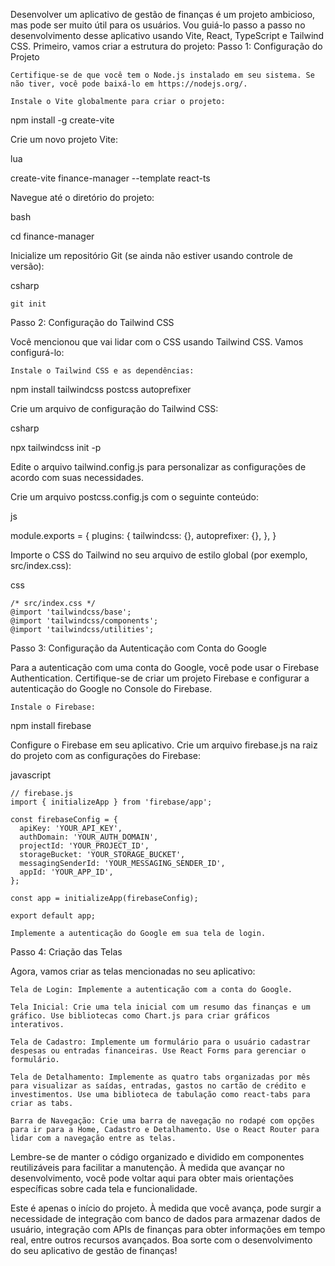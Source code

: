 Desenvolver um aplicativo de gestão de finanças é um projeto ambicioso, mas pode ser muito útil para os usuários. Vou guiá-lo passo a passo no desenvolvimento desse aplicativo usando Vite, React, TypeScript e Tailwind CSS. Primeiro, vamos criar a estrutura do projeto:
Passo 1: Configuração do Projeto

    Certifique-se de que você tem o Node.js instalado em seu sistema. Se não tiver, você pode baixá-lo em https://nodejs.org/.

    Instale o Vite globalmente para criar o projeto:

npm install -g create-vite

Crie um novo projeto Vite:

lua

create-vite finance-manager --template react-ts

Navegue até o diretório do projeto:

bash

cd finance-manager

Inicialize um repositório Git (se ainda não estiver usando controle de versão):

csharp

    git init

Passo 2: Configuração do Tailwind CSS

Você mencionou que vai lidar com o CSS usando Tailwind CSS. Vamos configurá-lo:

    Instale o Tailwind CSS e as dependências:

npm install tailwindcss postcss autoprefixer

Crie um arquivo de configuração do Tailwind CSS:

csharp

npx tailwindcss init -p

Edite o arquivo tailwind.config.js para personalizar as configurações de acordo com suas necessidades.

Crie um arquivo postcss.config.js com o seguinte conteúdo:

js

module.exports = {
  plugins: {
    tailwindcss: {},
    autoprefixer: {},
  },
}

Importe o CSS do Tailwind no seu arquivo de estilo global (por exemplo, src/index.css):

css

    /* src/index.css */
    @import 'tailwindcss/base';
    @import 'tailwindcss/components';
    @import 'tailwindcss/utilities';

Passo 3: Configuração da Autenticação com Conta do Google

Para a autenticação com uma conta do Google, você pode usar o Firebase Authentication. Certifique-se de criar um projeto Firebase e configurar a autenticação do Google no Console do Firebase.

    Instale o Firebase:

npm install firebase

Configure o Firebase em seu aplicativo. Crie um arquivo firebase.js na raiz do projeto com as configurações do Firebase:

javascript

    // firebase.js
    import { initializeApp } from 'firebase/app';

    const firebaseConfig = {
      apiKey: 'YOUR_API_KEY',
      authDomain: 'YOUR_AUTH_DOMAIN',
      projectId: 'YOUR_PROJECT_ID',
      storageBucket: 'YOUR_STORAGE_BUCKET',
      messagingSenderId: 'YOUR_MESSAGING_SENDER_ID',
      appId: 'YOUR_APP_ID',
    };

    const app = initializeApp(firebaseConfig);

    export default app;

    Implemente a autenticação do Google em sua tela de login.

Passo 4: Criação das Telas

Agora, vamos criar as telas mencionadas no seu aplicativo:

    Tela de Login: Implemente a autenticação com a conta do Google.

    Tela Inicial: Crie uma tela inicial com um resumo das finanças e um gráfico. Use bibliotecas como Chart.js para criar gráficos interativos.

    Tela de Cadastro: Implemente um formulário para o usuário cadastrar despesas ou entradas financeiras. Use React Forms para gerenciar o formulário.

    Tela de Detalhamento: Implemente as quatro tabs organizadas por mês para visualizar as saídas, entradas, gastos no cartão de crédito e investimentos. Use uma biblioteca de tabulação como react-tabs para criar as tabs.

    Barra de Navegação: Crie uma barra de navegação no rodapé com opções para ir para a Home, Cadastro e Detalhamento. Use o React Router para lidar com a navegação entre as telas.

Lembre-se de manter o código organizado e dividido em componentes reutilizáveis para facilitar a manutenção. À medida que avançar no desenvolvimento, você pode voltar aqui para obter mais orientações específicas sobre cada tela e funcionalidade.

Este é apenas o início do projeto. À medida que você avança, pode surgir a necessidade de integração com banco de dados para armazenar dados de usuário, integração com APIs de finanças para obter informações em tempo real, entre outros recursos avançados. Boa sorte com o desenvolvimento do seu aplicativo de gestão de finanças!